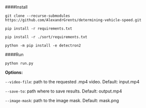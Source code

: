 ####Install

`git clone --recurse-submodules https://github.com/AlexandrGrents/determining-vehicle-speed.git`

`pip install -r requirements.txt`

`pip install -r ./sort/requirements.txt`

`python -m pip install -e detectron2`

####Run

`python run.py`

**Options:**

`--video-file`: path to the requested .mp4 video. Default: input.mp4

`--save-to`: path where to save results. Default: output.mp4

`--image-mask`: path to the image mask. Default: mask.png